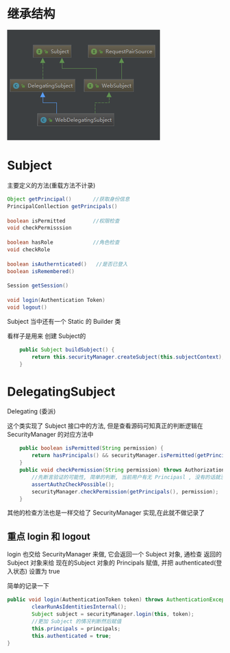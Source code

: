 # 继承结构

![](../imgs/subject.PNG)

# Subject

主要定义的方法(重载方法不计录)

```java
Object getPrincipal()       //获取身份信息
PrincipalConllection getPrincipals()

boolean isPermitted         //权限检查
void checkPermisssion

boolean hasRole             //角色检查
void checkRole

boolean isAuthernticated()   //是否已登入
boolean isRemembered()

Session getSession()

void login(Authentication Token)
void logout()
```

Subject 当中还有一个 Static 的 Builder 类

看样子是用来 创建 Subject的

```java
    public Subject buildSubject() {
        return this.securityManager.createSubject(this.subjectContext);
    }
```

# DelegatingSubject

Delegating (委派)

这个类实现了 Subject 接口中的方法, 但是查看源码可知真正的判断逻辑在 SecurityManager 的对应方法中

```java
    public boolean isPermitted(String permission) {
        return hasPrincipals() && securityManager.isPermitted(getPrincipals(), permission);
    }
    public void checkPermission(String permission) throws AuthorizationException {
        //先断言验证的可能性, 简单的判断, 当前用户有无 Principasl , 没有的话就没必要在检查权限,抛出异常
        assertAuthzCheckPossible();
        securityManager.checkPermission(getPrincipals(), permission);
    }
```

其他的检查方法也是一样交给了 SecurityManager 实现,在此就不做记录了

## 重点 login 和 logout

login 也交给 SecurityManager 来做, 它会返回一个 Subject 对象, 通检查 返回的 Subject 对象来给 现在的Subject 对象的
Principals 赋值, 并把 authenticated(登入状态) 设置为 true

简单的记录一下

```java
public void login(AuthenticationToken token) throws AuthenticationException {
        clearRunAsIdentitiesInternal();
        Subject subject = securityManager.login(this, token);
        //更加 Subject 的情况判断然后赋值
        this.principals = principals;
        this.authenticated = true;
}
```
